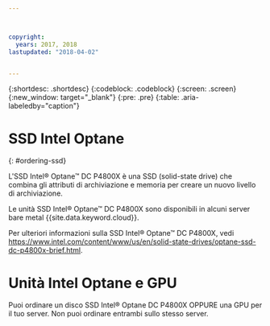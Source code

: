 ```yaml
---



copyright:
  years: 2017, 2018
lastupdated: "2018-04-02"


---
```


{:shortdesc: .shortdesc}
{:codeblock: .codeblock}
{:screen: .screen}
{:new_window: target="_blank"}
{:pre: .pre}
{:table: .aria-labeledby="caption"}

# SSD Intel Optane
{: #ordering-ssd}

L'SSD Intel® Optane™ DC P4800X è una SSD (solid-state drive) che combina gli attributi di archiviazione e memoria per creare un nuovo livello di archiviazione.

Le unità SSD Intel® Optane™ DC P4800X sono disponibili in alcuni server bare metal {{site.data.keyword.cloud}}.

Per ulteriori informazioni sulla SSD Intel® Optane™ DC P4800X, vedi https://www.intel.com/content/www/us/en/solid-state-drives/optane-ssd-dc-p4800x-brief.html.

# Unità Intel Optane e GPU

Puoi ordinare un disco SSD Intel® Optane DC P4800X OPPURE una GPU per il tuo server. Non puoi ordinare entrambi sullo stesso server.
